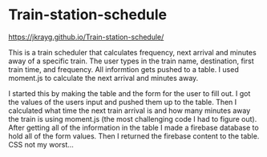 # Train-station-schedule
https://jkrayg.github.io/Train-station-schedule/

This is a train scheduler that calculates frequency, next arrival and minutes away of a specific train. The user types in the train name, destination, first train time, and frequency. All informtion gets pushed to a table. I used moment.js to calculate the next arrival and minutes away.

I started this by making the table and the form for the user to fill out. I got the values of the users input and pushed them up to the table. Then I calculated what time the next train arrival is and how many minutes away the train is using moment.js (the most challenging code I had to figure out). After getting all of the information in the table I made a firebase database to hold all of the form values. Then I returned the firebase content to the table. CSS not my worst...

